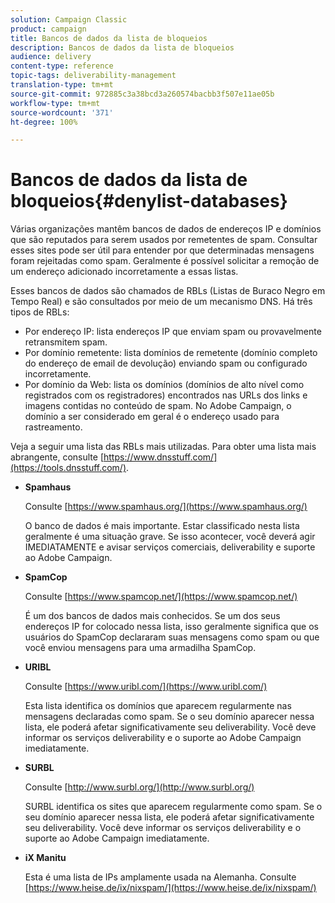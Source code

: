 ```yaml
---
solution: Campaign Classic
product: campaign
title: Bancos de dados da lista de bloqueios
description: Bancos de dados da lista de bloqueios
audience: delivery
content-type: reference
topic-tags: deliverability-management
translation-type: tm+mt
source-git-commit: 972885c3a38bcd3a260574bacbb3f507e11ae05b
workflow-type: tm+mt
source-wordcount: '371'
ht-degree: 100%

---
```



# Bancos de dados da lista de bloqueios{#denylist-databases}

Várias organizações mantêm bancos de dados de endereços IP e domínios que são reputados para serem usados por remetentes de spam. Consultar esses sites pode ser útil para entender por que determinadas mensagens foram rejeitadas como spam. Geralmente é possível solicitar a remoção de um endereço adicionado incorretamente a essas listas.

Esses bancos de dados são chamados de RBLs (Listas de Buraco Negro em Tempo Real) e são consultados por meio de um mecanismo DNS. Há três tipos de RBLs:

* Por endereço IP: lista endereços IP que enviam spam ou provavelmente retransmitem spam.
* Por domínio remetente: lista domínios de remetente (domínio completo do endereço de email de devolução) enviando spam ou configurado incorretamente.
* Por domínio da Web: lista os domínios (domínios de alto nível como registrados com os registradores) encontrados nas URLs dos links e imagens contidas no conteúdo de spam. No Adobe Campaign, o domínio a ser considerado em geral é o endereço usado para rastreamento.

Veja a seguir uma lista das RBLs mais utilizadas. Para obter uma lista mais abrangente, consulte [https://www.dnsstuff.com/](https://tools.dnsstuff.com/).

* **Spamhaus**

   Consulte [https://www.spamhaus.org/](https://www.spamhaus.org/)

   O banco de dados é mais importante. Estar classificado nesta lista geralmente é uma situação grave. Se isso acontecer, você deverá agir IMEDIATAMENTE e avisar serviços comerciais, deliverability e suporte ao Adobe Campaign.

* **SpamCop**

   Consulte [https://www.spamcop.net/](https://www.spamcop.net/)

   É um dos bancos de dados mais conhecidos. Se um dos seus endereços IP for colocado nessa lista, isso geralmente significa que os usuários do SpamCop declararam suas mensagens como spam ou que você enviou mensagens para uma armadilha SpamCop.

* **URIBL**

   Consulte [https://www.uribl.com/](https://www.uribl.com/)

   Esta lista identifica os domínios que aparecem regularmente nas mensagens declaradas como spam. Se o seu domínio aparecer nessa lista, ele poderá afetar significativamente seu deliverability. Você deve informar os serviços deliverability e o suporte ao Adobe Campaign imediatamente.

* **SURBL**

   Consulte [http://www.surbl.org/](http://www.surbl.org/)

   SURBL identifica os sites que aparecem regularmente como spam. Se o seu domínio aparecer nessa lista, ele poderá afetar significativamente seu deliverability. Você deve informar os serviços deliverability e o suporte ao Adobe Campaign imediatamente.

* **iX Manitu**

   Esta é uma lista de IPs amplamente usada na Alemanha. Consulte [https://www.heise.de/ix/nixspam/](https://www.heise.de/ix/nixspam/)

<!--* SORBS

  [https://www.nl.sorbs.net](https://www.nl.sorbs.net) compiles a list of IP addresses that are reputed to be dynamic IP address (i.e. attributed temporarily to ISP subscribers) or "open relay" addresses. Certain domains check whether the IP address of a sender is not listed on this site before accepting email. Checking the IP addresses on this site can prove useful.-->